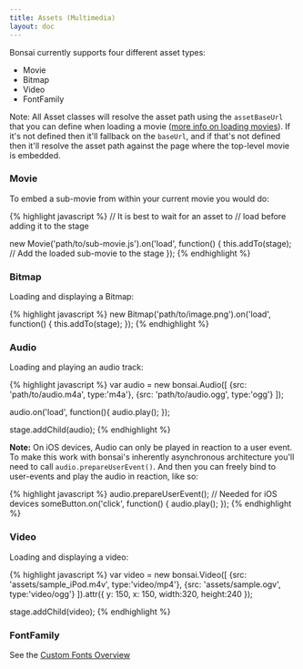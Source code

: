 ```yaml
---
title: Assets (Multimedia)
layout: doc
---
```


Bonsai currently supports four different asset types:

 * Movie
 * Bitmap
 * Video
 * FontFamily

Note: All Asset classes will resolve the asset path using the `assetBaseUrl` that you 
can define when loading a movie ([more info on loading movies](/)). If it's not
defined then it'll fallback on the `baseUrl`, and if that's not defined then it'll
resolve the asset path against the page where the top-level movie is embedded.

### Movie

To embed a sub-movie from within your current movie you would do:

{% highlight javascript %}
// It is best to wait for an asset to
// load before adding it to the stage

new Movie('path/to/sub-movie.js').on('load', function() {
  this.addTo(stage); // Add the loaded sub-movie to the stage
});
{% endhighlight %}

### Bitmap

Loading and displaying a Bitmap:

{% highlight javascript %}
new Bitmap('path/to/image.png').on('load', function() {
  this.addTo(stage);
});
{% endhighlight %}

### Audio

Loading and playing an audio track:

{% highlight javascript %}
var audio = new bonsai.Audio([
  {src: 'path/to/audio.m4a', type:'m4a'},
  {src: 'path/to/audio.ogg', type:'ogg'}
]);

audio.on('load', function(){
  audio.play();
});

stage.addChild(audio);
{% endhighlight %}

**Note:** On iOS devices, Audio can only be played in reaction to a user event.
To make this work with bonsai's inherently asynchronous architecture you'll need 
to call `audio.prepareUserEvent()`. And then you can freely bind to user-events
and play the audio in reaction, like so:

{% highlight javascript %}
audio.prepareUserEvent(); // Needed for iOS devices
someButton.on('click', function() {
  audio.play();
});
{% endhighlight %}

### Video

Loading and displaying a video:

{% highlight javascript %}
var video = new bonsai.Video([
  {src: 'assets/sample_iPod.m4v', type:'video/mp4'},
  {src: 'assets/sample.ogv', type:'video/ogg'}
]).attr({
  y: 150,
  x: 150,
  width:320,
  height:240
});

stage.addChild(video);
{% endhighlight %}

### FontFamily

See the [Custom Fonts Overview](/overview/CustomFonts.html)

